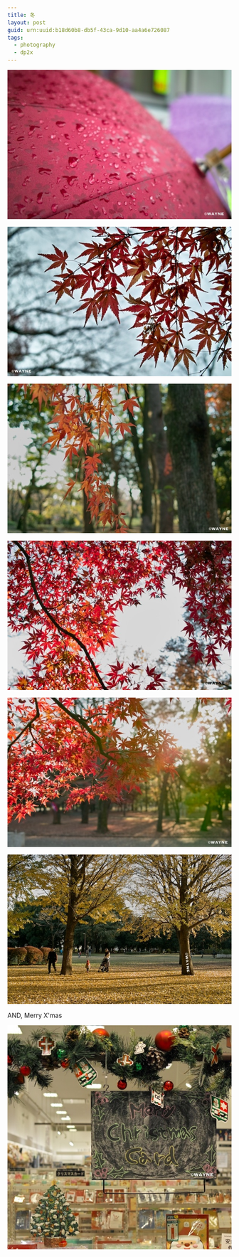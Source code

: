 ```yaml
---
title: 冬
layout: post
guid: urn:uuid:b18d60b8-db5f-43ca-9d10-aa4a6e726087
tags:
  - photography
  - dp2x
---
```


[![](/media/files/2011/12/24/SDIM0099.jpg)](http://www.flickr.com/photos/lhzhang/6564171485/in/photostream)

[![](/media/files/2011/12/24/SDIM0160.jpg)](http://www.flickr.com/photos/lhzhang/6564171515/in/photostream)

[![](/media/files/2011/12/24/SDIM0254.jpg)](http://www.flickr.com/photos/lhzhang/6564171533/in/photostream)

[![](/media/files/2011/12/24/SDIM0259.jpg)](http://www.flickr.com/photos/lhzhang/6564171553/in/photostream)

[![](/media/files/2011/12/24/SDIM0260.jpg)](http://www.flickr.com/photos/lhzhang/6564171569/in/photostream)

[![](/media/files/2011/12/24/SDIM0289.jpg)](http://www.flickr.com/photos/lhzhang/6564171587/in/photostream)

AND, Merry X'mas

[![](/media/files/2011/12/24/SDIM0316.jpg)](http://www.flickr.com/photos/lhzhang/6564011233/in/photostream)
